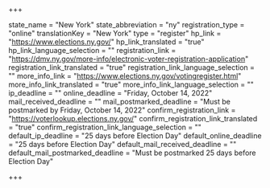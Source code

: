 +++

state_name = "New York"
state_abbreviation = "ny"
registration_type = "online"
translationKey = "New York"
type = "register"
hp_link = "https://www.elections.ny.gov/"
hp_link_translated = "true"
hp_link_language_selection = ""
registration_link = "https://dmv.ny.gov/more-info/electronic-voter-registration-application"
registration_link_translated = "true"
registration_link_language_selection = ""
more_info_link = "https://www.elections.ny.gov/votingregister.html"
more_info_link_translated = "true"
more_info_link_language_selection = ""
ip_deadline = ""
online_deadline = "Friday, October 14, 2022"
mail_received_deadline = ""
mail_postmarked_deadline = "Must be postmarked by Friday, October 14, 2022"
confirm_registration_link = "https://voterlookup.elections.ny.gov/"
confirm_registration_link_translated = "true"
confirm_registration_link_language_selection = ""
default_ip_deadline = "25 days before Election Day"
default_online_deadline = "25 days before Election Day"
default_mail_received_deadline = ""
default_mail_postmarked_deadline = "Must be postmarked 25 days before Election Day"

+++
